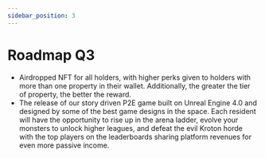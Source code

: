 ```yaml
---
sidebar_position: 3
---
```


# Roadmap Q3

- Airdropped NFT for all holders, with higher perks given to holders with more than one property in their wallet. Additionally, the greater the tier of property, the better the reward.
- The release of our story driven P2E game built on Unreal Engine 4.0 and designed by some of the best game designs in the space. Each resident will have the opportunity to rise up in the arena ladder, evolve your monsters to unlock higher leagues, and defeat the evil Kroton horde with the top players on the leaderboards sharing platform revenues for even more passive income.
